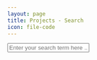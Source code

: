 ```yaml
---
layout: page
title: Projects - Search
icon: file-code
---
```


<div class="search-content">
    <input type="text" id="project-search" class="search-box" placeholder="Enter your search term here ..." />
    <div id="project-results" class="results"></div>
</div>
